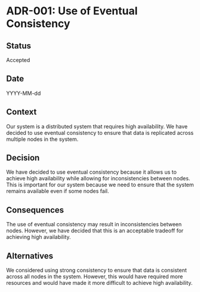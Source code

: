 # ADR-001: Use of Eventual Consistency

## Status

Accepted

## Date

YYYY-MM-dd

## Context

Our system is a distributed system that requires high availability. We have decided to use eventual consistency to ensure that data is replicated across multiple nodes in the system.

## Decision

We have decided to use eventual consistency because it allows us to achieve high availability while allowing for inconsistencies between nodes. This is important for our system because we need to ensure that the system remains available even if some nodes fail.

## Consequences

The use of eventual consistency may result in inconsistencies between nodes. However, we have decided that this is an acceptable tradeoff for achieving high availability.

## Alternatives

We considered using strong consistency to ensure that data is consistent across all nodes in the system. However, this would have required more resources and would have made it more difficult to achieve high availability.
